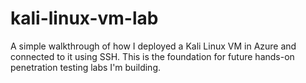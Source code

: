 # kali-linux-vm-lab
A simple walkthrough of how I deployed a Kali Linux VM in Azure and connected to it using SSH. This is the foundation for future hands-on penetration testing labs I'm building.
